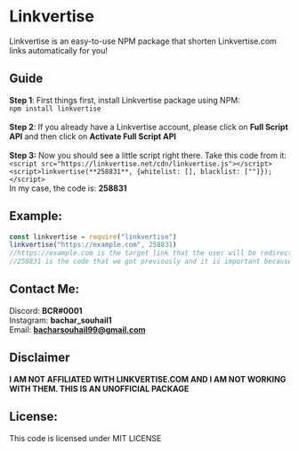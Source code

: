 # Linkvertise
Linkvertise is an easy-to-use NPM package that shorten Linkvertise.com links automatically for you!
## Guide
**Step 1**: First things first, install Linkvertise package using NPM:<br />
```npm install linkvertise```<br /><br/>
**Step 2**:
If you already have a Linkvertise account, please click on __Full Script API__ and then click on  __Activate Full Script API__<br/><br/>
**Step 3:**
Now you should see a little script right there. Take this code from it:<br />
```<script src="https://linkvertise.net/cdn/linkvertise.js"></script><script>linkvertise(**258831**, {whitelist: [], blacklist: [""]});</script>```<br />
In my case, the code is: **258831**<br/>
## Example:
```javascript
const linkvertise = require("linkvertise")
linkvertise("https://example.com", 258831)
//https://example.com is the target link that the user will be redirected to after watching ads
//258831 is the code that we got previously and it is important because using that code you get earnings into your account
```
## Contact Me:
Discord: **BCR#0001**<br/>
Instagram: **bachar_souhail1**<br/>
Email: **bacharsouhail99@gmail.com**
## Disclaimer
**I AM NOT AFFILIATED WITH LINKVERTISE.COM AND I AM NOT WORKING WITH THEM. THIS IS AN UNOFFICIAL PACKAGE**
## License:
This code is licensed under MIT LICENSE
